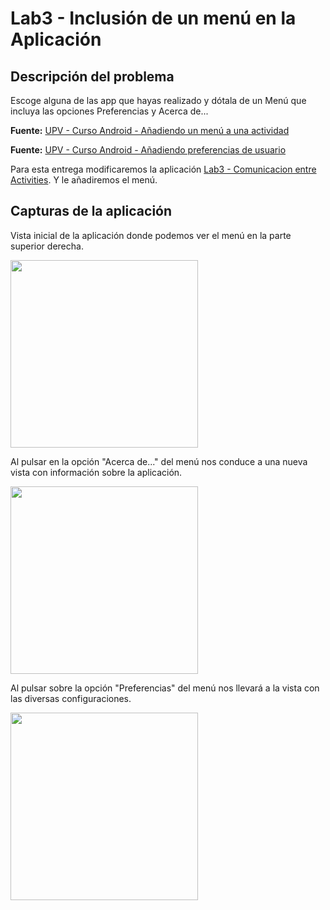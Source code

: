 # Lab3 - Inclusión de un menú en la Aplicación #

## Descripción del problema ##
Escoge alguna de las app que hayas realizado y dótala de un Menú que incluya las opciones Preferencias y Acerca de...

**Fuente:** [UPV - Curso Android - Añadiendo un menú a una actividad](http://www.androidcurso.com/index.php/tutoriales-android-fundamentos/34-unidad-3-actividades-e-intenciones/124-anadiendo-un-menu-a-una-actividad)

**Fuente:** [UPV - Curso Android - Añadiendo preferencias de usuario](http://www.androidcurso.com/index.php/tutoriales-android-fundamentos/34-unidad-3-actividades-e-intenciones/126-anadiendo-preferencias-de-usuario)

Para esta entrega modificaremos la aplicación [Lab3 - Comunicacion entre Activities](https://github.com/jonakson/Lab3_2_Comunicacion_Activities). Y le añadiremos el menú.

## Capturas de la aplicación ##

Vista inicial de la aplicación donde podemos ver el menú en la parte superior derecha.

<img src="https://dl.dropboxusercontent.com/u/52992573/PGL/Lab3/Lab3_2_Menu_001.png" width="300">

Al pulsar en la opción "Acerca de..." del menú nos conduce a una nueva vista con información sobre la aplicación.

<img src="https://dl.dropboxusercontent.com/u/52992573/PGL/Lab3/Lab3_2_Menu_002.png" width="300">

Al pulsar sobre la opción "Preferencias" del menú nos llevará a la vista con las diversas configuraciones.

<img src="https://dl.dropboxusercontent.com/u/52992573/PGL/Lab3/Lab3_2_Menu_003.png" width="300">




